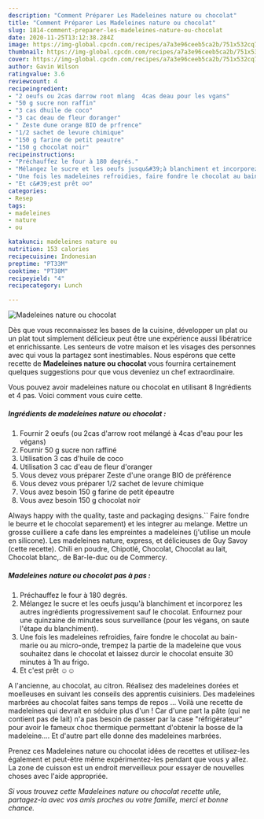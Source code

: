 ```yaml
---
description: "Comment Préparer Les Madeleines nature ou chocolat"
title: "Comment Préparer Les Madeleines nature ou chocolat"
slug: 1814-comment-preparer-les-madeleines-nature-ou-chocolat
date: 2020-11-25T13:12:38.284Z
image: https://img-global.cpcdn.com/recipes/a7a3e96ceeb5ca2b/751x532cq70/madeleines-nature-ou-chocolat-photo-principale-de-la-recette.jpg
thumbnail: https://img-global.cpcdn.com/recipes/a7a3e96ceeb5ca2b/751x532cq70/madeleines-nature-ou-chocolat-photo-principale-de-la-recette.jpg
cover: https://img-global.cpcdn.com/recipes/a7a3e96ceeb5ca2b/751x532cq70/madeleines-nature-ou-chocolat-photo-principale-de-la-recette.jpg
author: Gavin Wilson
ratingvalue: 3.6
reviewcount: 4
recipeingredient:
- "2 oeufs ou 2cas darrow root mlang  4cas deau pour les vgans"
- "50 g sucre non raffin"
- "3 cas dhuile de coco"
- "3 cac deau de fleur doranger"
- " Zeste dune orange BIO de prfrence"
- "1/2 sachet de levure chimique"
- "150 g farine de petit peautre"
- "150 g chocolat noir"
recipeinstructions:
- "Préchauffez le four à 180 degrés."
- "Mélangez le sucre et les oeufs jusqu&#39;à blanchiment et incorporez les autres ingrédients progressivement sauf le chocolat. Enfournez pour une quinzaine de minutes sous surveillance (pour les végans, on saute l&#39;étape du blanchiment)."
- "Une fois les madeleines refroidies, faire fondre le chocolat au bain-marie ou au micro-onde, trempez la partie de la madeleine que vous souhaitez dans le chocolat et laissez durcir le chocolat ensuite 30 minutes à 1h au frigo."
- "Et c&#39;est prêt ☺☺"
categories:
- Resep
tags:
- madeleines
- nature
- ou

katakunci: madeleines nature ou 
nutrition: 153 calories
recipecuisine: Indonesian
preptime: "PT33M"
cooktime: "PT38M"
recipeyield: "4"
recipecategory: Lunch

---
```



![Madeleines nature ou chocolat](https://img-global.cpcdn.com/recipes/a7a3e96ceeb5ca2b/751x532cq70/madeleines-nature-ou-chocolat-photo-principale-de-la-recette.jpg)

Dès que vous reconnaissez les bases de la cuisine, développer un plat ou un plat tout simplement délicieux peut être une expérience aussi libératrice et enrichissante. Les senteurs de votre maison et les visages des personnes avec qui vous la partagez sont inestimables. Nous espérons que cette recette de <strong> Madeleines nature ou chocolat </strong> vous fournira certainement quelques suggestions pour que vous deveniez un chef extraordinaire.

<!--inarticleads1-->

Vous pouvez avoir madeleines nature ou chocolat en utilisant 8 Ingrédients et 4 pas. Voici comment vous cuire cette.

##### Ingrédients de madeleines nature ou chocolat :

1. Fournir 2 oeufs (ou 2cas d&#39;arrow root mélangé à 4cas d&#39;eau pour les végans)
1. Fournir 50 g sucre non raffiné
1. Utilisation 3 cas d&#39;huile de coco
1. Utilisation 3 cac d&#39;eau de fleur d&#39;oranger
1. Vous devez vous préparer  Zeste d&#39;une orange BIO de préférence
1. Vous devez vous préparer 1/2 sachet de levure chimique
1. Vous avez besoin 150 g farine de petit épeautre
1. Vous avez besoin 150 g chocolat noir


Always happy with the quality, taste and packaging designs.`` Faire fondre le beurre et le chocolat separement) et les integrer au melange. Mettre un grosse cuilliere a cafe dans les empreintes a madeleines (j&#39;utilise un moule en silicone). Les madeleines nature, express, et délicieuses de Guy Savoy (cette recette). Chili en poudre, Chipotlé, Chocolat, Chocolat au lait, Chocolat blanc,. de Bar-le-duc ou de Commercy. 

<!--inarticleads2-->

##### Madeleines nature ou chocolat pas à pas :

1. Préchauffez le four à 180 degrés.
1. Mélangez le sucre et les oeufs jusqu&#39;à blanchiment et incorporez les autres ingrédients progressivement sauf le chocolat. Enfournez pour une quinzaine de minutes sous surveillance (pour les végans, on saute l&#39;étape du blanchiment).
1. Une fois les madeleines refroidies, faire fondre le chocolat au bain-marie ou au micro-onde, trempez la partie de la madeleine que vous souhaitez dans le chocolat et laissez durcir le chocolat ensuite 30 minutes à 1h au frigo.
1. Et c&#39;est prêt ☺☺


A l&#39;ancienne, au chocolat, au citron. Réalisez des madeleines dorées et moelleuses en suivant les conseils des apprentis cuisiniers. Des madeleines marbrées au chocolat faites sans temps de repos … Voilà une recette de madeleines qui devrait en séduire plus d&#39;un ! Car d&#39;une part la pâte (qui ne contient pas de lait) n&#39;a pas besoin de passer par la case &#34;réfrigérateur&#34; pour avoir le fameux choc thermique permettant d&#39;obtenir la bosse de la madeleine…. Et d&#39;autre part elle donne des madeleines marbrées. 

<!--inarticleads1-->

<p>
Prenez ces Madeleines nature ou chocolat idées de recettes et utilisez-les également et peut-être même expérimentez-les pendant que vous y allez. La zone de cuisson est un endroit merveilleux pour essayer de nouvelles choses avec l'aide appropriée.
</p>

<p>
<i>Si vous trouvez cette Madeleines nature ou chocolat recette utile, partagez-la avec vos amis proches ou votre famille, merci et bonne chance.</i>
</p>
